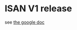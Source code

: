 # ISAN V1 release

see [the google doc](https://docs.google.com/document/d/1xV6zQ2RHfW6AXEsuksm0tjS-f38DyinQlu9-pxrg4RA/edit)